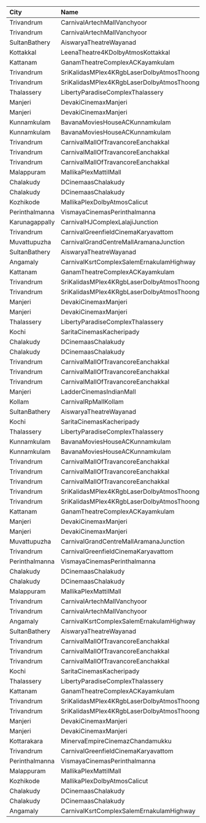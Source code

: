 | City           | Name                                                     |  Time | Type             | Price | Capacity | Booked |
| :------------- | :------------------------------------------------------- | ----: | :--------------- | ----: | -------: | -----: |
| Trivandrum     | CarnivalArtechMallVanchyoor                              | 10:30 | ExecutiveOffline |  100₹ |       26 |     13 |
| Trivandrum     | CarnivalArtechMallVanchyoor                              | 10:30 | SilverOffline    |  150₹ |      147 |     81 |
| SultanBathery  | AiswaryaTheatreWayanad                                   | 11:00 | Balcony          |  110₹ |      254 |    114 |
| Kottakkal      | LeenaTheatre4KDolbyAtmosKottakkal                        | 11:00 | Executive        |  110₹ |      186 |     92 |
| Kattanam       | GanamTheatreComplexACKayamkulam                          | 11:00 | FirstClass       |  110₹ |      129 |     97 |
| Trivandrum     | SriKalidasMPlex4KRgbLaserDolbyAtmosThoongamparaKattakada | 11:00 | DiamondSofa      |  200₹ |        4 |      2 |
| Trivandrum     | SriKalidasMPlex4KRgbLaserDolbyAtmosThoongamparaKattakada | 11:00 | Gold             |  150₹ |      170 |     84 |
| Thalassery     | LibertyParadiseComplexThalassery                         | 11:30 | Gold             |  125₹ |      214 |    170 |
| Manjeri        | DevakiCinemaxManjeri                                     | 11:30 | Balcony          |  150₹ |      108 |     51 |
| Manjeri        | DevakiCinemaxManjeri                                     | 11:30 | FirstClass       |  100₹ |      271 |    128 |
| Kunnamkulam    | BavanaMoviesHouseACKunnamkulam                           | 11:30 | LuxuryClass      |  220₹ |       13 |      6 |
| Kunnamkulam    | BavanaMoviesHouseACKunnamkulam                           | 11:30 | PlatinumCircle   |  130₹ |      159 |     72 |
| Trivandrum     | CarnivalMallOfTravancoreEanchakkal                       | 12:00 | NormalOffline    |  100₹ |       17 |      8 |
| Trivandrum     | CarnivalMallOfTravancoreEanchakkal                       | 12:00 | ExecutiveOffline |  160₹ |      102 |     55 |
| Trivandrum     | CarnivalMallOfTravancoreEanchakkal                       | 12:00 | PremiumOffline   |  250₹ |       50 |     25 |
| Malappuram     | MallikaPlexMattilMall                                    | 12:00 | Executive        |  140₹ |       50 |     21 |
| Chalakudy      | DCinemaasChalakudy                                       | 12:15 | Platinum         |  270₹ |        5 |      2 |
| Chalakudy      | DCinemaasChalakudy                                       | 12:15 | Gold             |  129₹ |      238 |    125 |
| Kozhikode      | MallikaPlexDolbyAtmosCalicut                             | 12:45 | Executive        |  140₹ |      163 |     83 |
| Perinthalmanna | VismayaCinemasPerinthalmanna                             | 13:00 | Platinum         |  100₹ |      111 |     56 |
| Karunagappally | CarnivalHJComplexLalajiJunction                          | 13:30 | ClassicOffline   |  100₹ |      194 |     97 |
| Trivandrum     | CarnivalGreenfieldCinemaKaryavattom                      | 13:30 | ExecutiveOffline |  140₹ |      145 |     75 |
| Muvattupuzha   | CarnivalGrandCentreMallAramanaJunction                   | 13:30 | ExecutiveOffline |  130₹ |      155 |     80 |
| SultanBathery  | AiswaryaTheatreWayanad                                   | 14:00 | Balcony          |  110₹ |      254 |    114 |
| Angamaly       | CarnivalKsrtComplexSalemErnakulamHighway                 | 14:30 | GoldOffline      |  130₹ |      203 |    113 |
| Kattanam       | GanamTheatreComplexACKayamkulam                          | 14:30 | FirstClass       |  110₹ |      129 |    129 |
| Trivandrum     | SriKalidasMPlex4KRgbLaserDolbyAtmosThoongamparaKattakada | 14:30 | DiamondSofa      |  200₹ |        4 |      2 |
| Trivandrum     | SriKalidasMPlex4KRgbLaserDolbyAtmosThoongamparaKattakada | 14:30 | Gold             |  150₹ |      170 |     84 |
| Manjeri        | DevakiCinemaxManjeri                                     | 14:30 | Balcony          |  150₹ |      108 |     51 |
| Manjeri        | DevakiCinemaxManjeri                                     | 14:30 | FirstClass       |  100₹ |      271 |    128 |
| Thalassery     | LibertyParadiseComplexThalassery                         | 14:45 | Gold             |  125₹ |      214 |    170 |
| Kochi          | SaritaCinemasKacheripady                                 | 15:00 | BlueCircle       |  150₹ |      227 |    218 |
| Chalakudy      | DCinemaasChalakudy                                       | 15:15 | Platinum         |  270₹ |        5 |      2 |
| Chalakudy      | DCinemaasChalakudy                                       | 15:15 | Gold             |  129₹ |      238 |    125 |
| Trivandrum     | CarnivalMallOfTravancoreEanchakkal                       | 16:10 | NormalOffline    |  100₹ |       18 |     14 |
| Trivandrum     | CarnivalMallOfTravancoreEanchakkal                       | 16:10 | ExecutiveOffline |  160₹ |       72 |     38 |
| Trivandrum     | CarnivalMallOfTravancoreEanchakkal                       | 16:10 | Silver           |  190₹ |      103 |     56 |
| Manjeri        | LadderCinemasIndianMall                                  | 16:30 | Executive        |  150₹ |       80 |     40 |
| Kollam         | CarnivalRpMallKollam                                     | 16:30 | PremiumOffline   |  150₹ |       96 |     67 |
| SultanBathery  | AiswaryaTheatreWayanad                                   | 17:30 | Balcony          |  110₹ |      254 |    117 |
| Kochi          | SaritaCinemasKacheripady                                 | 18:00 | BlueCircle       |  150₹ |      227 |    218 |
| Thalassery     | LibertyParadiseComplexThalassery                         | 18:00 | Gold             |  125₹ |      214 |    170 |
| Kunnamkulam    | BavanaMoviesHouseACKunnamkulam                           | 18:00 | LuxuryClass      |  220₹ |       13 |      6 |
| Kunnamkulam    | BavanaMoviesHouseACKunnamkulam                           | 18:00 | PlatinumCircle   |  130₹ |      159 |     72 |
| Trivandrum     | CarnivalMallOfTravancoreEanchakkal                       | 18:15 | NormalOffline    |  100₹ |       17 |      8 |
| Trivandrum     | CarnivalMallOfTravancoreEanchakkal                       | 18:15 | ExecutiveOffline |  160₹ |      102 |     58 |
| Trivandrum     | CarnivalMallOfTravancoreEanchakkal                       | 18:15 | PremiumOffline   |  250₹ |       50 |     25 |
| Trivandrum     | SriKalidasMPlex4KRgbLaserDolbyAtmosThoongamparaKattakada | 18:15 | DiamondSofa      |  200₹ |        4 |      2 |
| Trivandrum     | SriKalidasMPlex4KRgbLaserDolbyAtmosThoongamparaKattakada | 18:15 | Gold             |  150₹ |      170 |     84 |
| Kattanam       | GanamTheatreComplexACKayamkulam                          | 18:30 | FirstClass       |  110₹ |      129 |     97 |
| Manjeri        | DevakiCinemaxManjeri                                     | 18:30 | Balcony          |  150₹ |      108 |     51 |
| Manjeri        | DevakiCinemaxManjeri                                     | 18:30 | FirstClass       |  100₹ |      271 |    128 |
| Muvattupuzha   | CarnivalGrandCentreMallAramanaJunction                   | 18:40 | ExecutiveOffline |  150₹ |      155 |     88 |
| Trivandrum     | CarnivalGreenfieldCinemaKaryavattom                      | 19:00 | ExecutiveOffline |  160₹ |      145 |     76 |
| Perinthalmanna | VismayaCinemasPerinthalmanna                             | 19:00 | Platinum         |  100₹ |      111 |     65 |
| Chalakudy      | DCinemaasChalakudy                                       | 19:00 | Platinum         |  270₹ |        5 |      2 |
| Chalakudy      | DCinemaasChalakudy                                       | 19:00 | Gold             |  129₹ |      238 |    125 |
| Malappuram     | MallikaPlexMattilMall                                    | 19:30 | Executive        |  140₹ |       54 |     24 |
| Trivandrum     | CarnivalArtechMallVanchyoor                              | 19:40 | ExecutiveOffline |  100₹ |       26 |     13 |
| Trivandrum     | CarnivalArtechMallVanchyoor                              | 19:40 | SilverOffline    |  150₹ |      147 |     89 |
| Angamaly       | CarnivalKsrtComplexSalemErnakulamHighway                 | 20:00 | GoldOffline      |  130₹ |      203 |    106 |
| SultanBathery  | AiswaryaTheatreWayanad                                   | 20:30 | Balcony          |  110₹ |      254 |    114 |
| Trivandrum     | CarnivalMallOfTravancoreEanchakkal                       | 21:00 | NormalOffline    |  100₹ |       17 |     11 |
| Trivandrum     | CarnivalMallOfTravancoreEanchakkal                       | 21:00 | ExecutiveOffline |  160₹ |      102 |     68 |
| Trivandrum     | CarnivalMallOfTravancoreEanchakkal                       | 21:00 | PremiumOffline   |  250₹ |       50 |     31 |
| Kochi          | SaritaCinemasKacheripady                                 | 21:00 | BlueCircle       |  150₹ |      227 |    218 |
| Thalassery     | LibertyParadiseComplexThalassery                         | 21:15 | Gold             |  125₹ |      214 |    170 |
| Kattanam       | GanamTheatreComplexACKayamkulam                          | 21:30 | FirstClass       |  110₹ |      129 |    102 |
| Trivandrum     | SriKalidasMPlex4KRgbLaserDolbyAtmosThoongamparaKattakada | 21:30 | DiamondSofa      |  200₹ |        4 |      2 |
| Trivandrum     | SriKalidasMPlex4KRgbLaserDolbyAtmosThoongamparaKattakada | 21:30 | Gold             |  150₹ |      170 |     84 |
| Manjeri        | DevakiCinemaxManjeri                                     | 21:30 | Balcony          |  150₹ |      108 |     51 |
| Manjeri        | DevakiCinemaxManjeri                                     | 21:30 | FirstClass       |  100₹ |      271 |    128 |
| Kottarakara    | MinervaEmpireCinemazChandamukku                          | 21:30 | Gold             |  130₹ |      457 |    233 |
| Trivandrum     | CarnivalGreenfieldCinemaKaryavattom                      | 21:45 | ExecutiveOffline |  160₹ |      132 |     68 |
| Perinthalmanna | VismayaCinemasPerinthalmanna                             | 22:00 | Platinum         |  100₹ |      111 |     93 |
| Malappuram     | MallikaPlexMattilMall                                    | 22:00 | Executive        |  140₹ |       50 |     19 |
| Kozhikode      | MallikaPlexDolbyAtmosCalicut                             | 22:00 | Executive        |  140₹ |      163 |     90 |
| Chalakudy      | DCinemaasChalakudy                                       | 22:15 | Platinum         |  270₹ |        5 |      2 |
| Chalakudy      | DCinemaasChalakudy                                       | 22:15 | Gold             |  129₹ |      238 |    127 |
| Angamaly       | CarnivalKsrtComplexSalemErnakulamHighway                 | 22:30 | GoldOffline      |  130₹ |      203 |    103 |